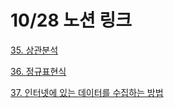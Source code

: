 # 10/28 노션 링크


[35. 상관분석](https://determined-fan-807.notion.site/35-02859cc0d5bc4722976923a4e73d18f4)<br>


[36. 정규표현식](https://determined-fan-807.notion.site/36-652080ec2970457e94b9122c882094cc)<br>


[37. 인터넷에 있는 데이터를 수집하는 방법](https://determined-fan-807.notion.site/37-7a0116a1aea744928f50a6419f2800ab)

